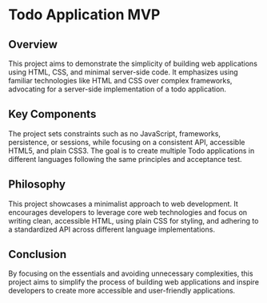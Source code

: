 # Todo Application MVP

## Overview

This project aims to demonstrate the simplicity of building web applications using HTML, CSS, and minimal server-side code. It emphasizes using familiar technologies like HTML and CSS over complex frameworks, advocating for a server-side implementation of a todo application.

## Key Components

The project sets constraints such as no JavaScript, frameworks, persistence, or sessions, while focusing on a consistent API, accessible HTML5, and plain CSS3. The goal is to create multiple Todo applications in different languages following the same principles and acceptance test.

## Philosophy

This project showcases a minimalist approach to web development. It encourages developers to leverage core web technologies and focus on writing clean, accessible HTML, using plain CSS for styling, and adhering to a standardized API across different language implementations.

## Conclusion

By focusing on the essentials and avoiding unnecessary complexities, this project aims to simplify the process of building web applications and inspire developers to create more accessible and user-friendly applications.

